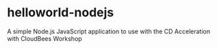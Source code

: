 # helloworld-nodejs
A simple Node.js JavaScript application to use with the CD Acceleration with CloudBees Workshop

